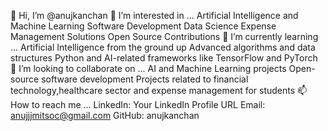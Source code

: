 👋 Hi, I’m @anujkanchan
👀 I’m interested in ...
Artificial Intelligence and Machine Learning
Software Development
Data Science
Expense Management Solutions
Open Source Contributions
🌱 I’m currently learning ...
Artificial Intelligence from the ground up
Advanced algorithms and data structures
Python and AI-related frameworks like TensorFlow and PyTorch
💞️ I’m looking to collaborate on ...
AI and Machine Learning projects
Open-source software development
Projects related to financial technology,healthcare sector and expense management for students
📫 How to reach me ...
LinkedIn: Your LinkedIn Profile URL
Email: anujjjmitsoc@gmail.com
GitHub: anujkanchan
